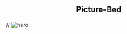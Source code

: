 ## **<p align="center"> Picture-Bed </p>**

// ![hero](https://raw.githubusercontent.com/polarss/picture-bed/main/image/avator.png)
